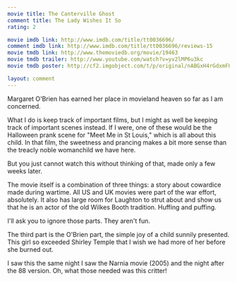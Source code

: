 ```yaml
---
movie title: The Canterville Ghost
comment title: The Lady Wishes It So
rating: 2

movie imdb link: http://www.imdb.com/title/tt0036696/
comment imdb link: http://www.imdb.com/title/tt0036696/reviews-15
movie tmdb link: http://www.themoviedb.org/movie/19463
movie tmdb trailer: http://www.youtube.com/watch?v=yv2lMP6u3kc
movie tmdb poster: http://cf2.imgobject.com/t/p/original/nABGxH4rGdxmFQqXwIrD9M7qcc4.jpg

layout: comment
---
```


Margaret O'Brien has earned her place in movieland heaven so far as I am concerned. 

What I do is keep track of important films, but I might as well be keeping track of important scenes instead. If I were, one of these would be the Halloween prank scene for "Meet Me in St Louis," which is all about this child. In that film, the sweetness and prancing makes a bit more sense than the treacly noble womanchild we have here.

But you just cannot watch this without thinking of that, made only a few weeks later. 

The movie itself is a combination of three things: a story about cowardice made during wartime. All US and UK movies were part of the war effort, absolutely. It also has large room for Laughton to strut about and show us that he is an actor of the old Wilkes Booth tradition. Huffing and puffing.

I'll ask you to ignore those parts. They aren't fun.

The third part is the O'Brien part, the simple joy of a child sunnily presented. This girl so exceeded Shirley Temple that I wish we had more of her before she burned out.

I saw this the same night I saw the Narnia movie (2005) and the night after the 88 version. Oh, what those needed was this critter!
